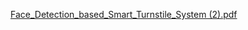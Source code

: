[Face_Detection_based_Smart_Turnstile_System (2).pdf](https://github.com/user-attachments/files/23013815/Face_Detection_based_Smart_Turnstile_System.2.pdf)
